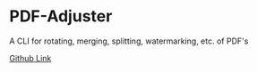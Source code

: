 # PDF-Adjuster

A CLI for rotating, merging, splitting, watermarking, etc. of PDF's

[Github Link](https://github.com/ExodosPavilion/PDF-Adjuster)